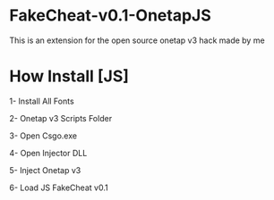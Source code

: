# FakeCheat-v0.1-OnetapJS
<p>This is an extension for the open source onetap v3 hack made by me</p>
<h1>How Install [JS]</h1>
<p>1- Install All Fonts</p>
<p>2- Onetap v3 Scripts Folder</p>
<p>3- Open Csgo.exe</p>
<p>4- Open Injector DLL</p>
<p>5- Inject Onetap v3</p>
<p>6- Load JS FakeCheat v0.1</p>

